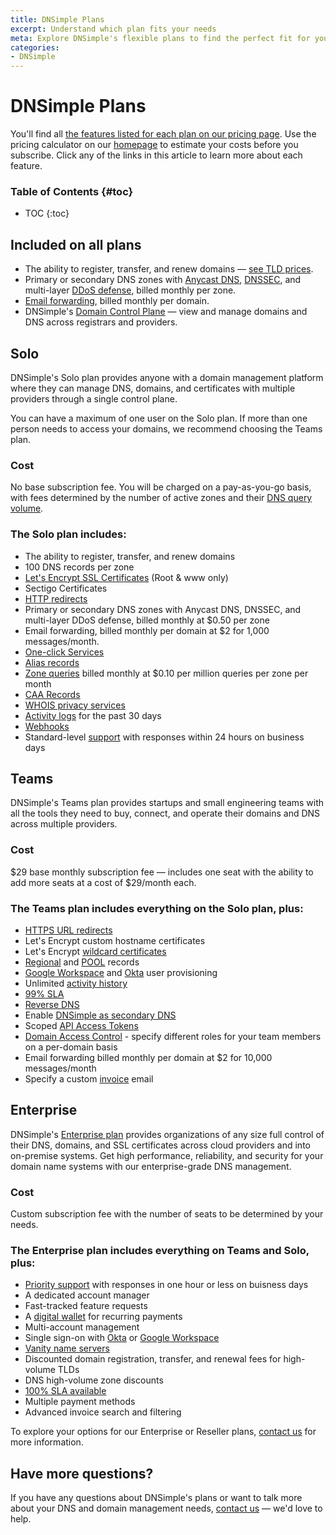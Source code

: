 ```yaml
---
title: DNSimple Plans
excerpt: Understand which plan fits your needs
meta: Explore DNSimple's flexible plans to find the perfect fit for your domain management needs, ensuring seamless DNS services and exceptional support.
categories:
- DNSimple
---
```


# DNSimple Plans

You'll find all [the features listed for each plan on our pricing page](https://dnsimple.com/pricing#features). Use the pricing calculator on our [homepage](https://dnsimple.com) to estimate your costs before you subscribe. Click any of the links in this article to learn more about each feature.

### Table of Contents {#toc}

* TOC
{:toc}

## Included on all plans

- The ability to register, transfer, and renew domains — [see TLD prices](https://dnsimple.com/tlds).
- Primary or secondary DNS zones with [Anycast DNS](/articles/why-anycast-dns/), [DNSSEC](/articles/dnssec/), and multi-layer [DDoS defense](/articles/protection-ddos/), billed monthly per zone.
- [Email forwarding](https://support.dnsimple.com/articles/email-forwarding/), billed monthly per domain.
- DNSimple's [Domain Control Plane](https://dnsimple.com/products/domain-control-plane) — view and manage domains and DNS across registrars and providers.

## Solo

DNSimple's Solo plan provides anyone with a domain management platform where they can manage DNS, domains, and certificates with multiple providers through a single control plane.

<info>
You can have a maximum of one user on the Solo plan. If more than one person needs to access your domains, we recommend choosing the Teams plan.
</info>

### Cost

No base subscription fee. You will be charged on a pay-as-you-go basis, with fees determined by the number of active zones and their [DNS query volume](/articles/dns-query-limits/).

### The Solo plan includes:

- The ability to register, transfer, and renew domains
- 100 DNS records per zone
- [Let's Encrypt SSL Certificates](/articles/ordering-lets-encrypt-certificate/) (Root & www only)
- Sectigo Certificates
- [HTTP redirects](/articles/redirector/)
- Primary or secondary DNS zones with Anycast DNS, DNSSEC, and multi-layer DDoS defense, billed monthly at $0.50 per zone
- Email forwarding, billed monthly per domain at $2 for 1,000 messages/month.
- [One-click Services](/articles/services/)
- [Alias records](/articles/alias-record/)
- [Zone queries](/articles/dns-query-limits/) billed monthly at $0.10 per million queries per zone per month
- [CAA Records](/articles/caa-record/)
- [WHOIS privacy services ](/articles/whois-privacy/)
- [Activity logs](/articles/activity-tracking/) for the past 30 days
- [Webhooks](/articles/webhooks/)
- Standard-level [support](/articles/dnsimple-support/) with responses within 24 hours on business days

## Teams

DNSimple's Teams plan provides startups and small engineering teams with all the tools they need to buy, connect, and operate their domains and DNS across multiple providers.

### Cost

$29 base monthly subscription fee — includes one seat with the ability to add more seats at a cost of $29/month each.

### The Teams plan includes everything on the Solo plan, plus:

- [HTTPS URL redirects](/articles/redirector/)
- Let's Encrypt custom hostname certificates
- Let's Encrypt [wildcard certificates](/articles/ordering-wildcard-certificate/)
- [Regional](/articles/regional-records/) and [POOL](/articles/pool-record/) records
- [Google Workspace](/articles/google-identity-provider/) and [Okta](/articles/okta-identity-provider/) user provisioning
- Unlimited [activity history](/articles/activity-tracking/)
- [99% SLA](https://dnsimple.com/service-level-agreement)
- [Reverse DNS](/articles/reverse-dns/)
- Enable [DNSimple as secondary DNS](/articles/secondary-dns-dnsimple-as-secondary/)
- Scoped [API Access Tokens](/articles/api-access-token/)
- [Domain Access Control](/articles/domain-access-control/) - specify different roles for your team members on a per-domain basis
- Email forwarding billed monthly per domain at $2 for 10,000 messages/month
- Specify a custom [invoice](/articles/understanding-invoice/) email

## Enterprise

DNSimple's [Enterprise plan](https://dnsimple.com/enterprises) provides organizations of any size full control of their DNS, domains, and SSL certificates across cloud providers and into on-premise systems. Get high performance, reliability, and security for your domain name systems with our enterprise-grade DNS management.

### Cost

Custom subscription fee with the number of seats to be determined by your needs.

### The Enterprise plan includes everything on Teams and Solo, plus:

- [Priority support](/articles/dnsimple-support/#how-do-i-get-priority-support) with responses in one hour or less on buisness days
- A dedicated account manager
- Fast-tracked feature requests
- A [digital wallet](/articles/wallet-replenishment/) for recurring payments
- Multi-account management
- Single sign-on with [Okta](/articles/okta-identity-provider/) or [Google Workspace](/articles/google-identity-provider/)
- [Vanity name servers](/articles/vanity-nameservers/)
- Discounted domain registration, transfer, and renewal fees for high-volume TLDs
- DNS high-volume zone discounts
- [100% SLA available](https://dnsimple.com/service-level-agreement)
- Multiple payment methods
- Advanced invoice search and filtering

To explore your options for our Enterprise or Reseller plans, [contact us](https://dnsimple.com/sales) for more information.

## Have more questions?

If you have any questions about DNSimple's plans or want to talk more about your DNS and domain management needs, [contact us](https://dnsimple.com/feedback) — we'd love to help.
